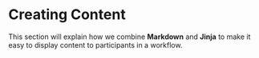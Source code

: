 # Creating Content
This section will explain how we combine **Markdown** and **Jinja** to make it easy to display content to participants in a workflow.
